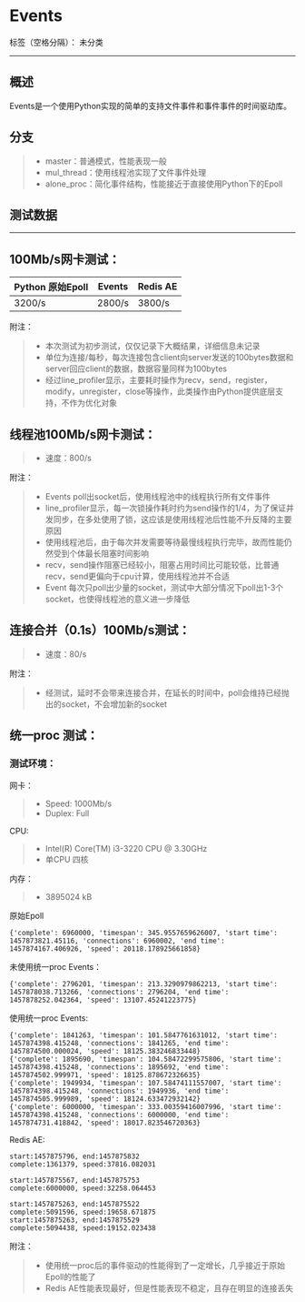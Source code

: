 ﻿# Events

标签（空格分隔）： 未分类

---
## 概述
Events是一个使用Python实现的简单的支持文件事件和事件事件的时间驱动库。

## 分支
>* master：普通模式，性能表现一般
>* mul_thread：使用线程池实现了文件事件处理
>* alone_proc：简化事件结构，性能接近于直接使用Python下的Epoll

## 测试数据

---
## 100Mb/s网卡测试：
|Python 原始Epoll|Events|Redis AE|
|------|------|------|
| 3200/s  |  2800/s | 3800/s  |
附注：
>* 本次测试为初步测试，仅仅记录下大概结果，详细信息未记录
>* 单位为连接/每秒，每次连接包含client向server发送的100bytes数据和server回应client的数据，数据容量同样为100bytes
>* 经过line_profiler显示，主要耗时操作为recv，send，register，modify，unregister，close等操作，此类操作由Python提供底层支持，不作为优化对象

## 线程池100Mb/s网卡测试：
>* 速度：800/s 

附注：
>* Events poll出socket后，使用线程池中的线程执行所有文件事件
>* line_profiler显示，每一次锁操作耗时约为send操作的1/4，为了保证并发同步，在多处使用了锁，这应该是使用线程池后性能不升反降的主要原因
>* 使用线程池后，由于每次并发需要等待最慢线程执行完毕，故而性能仍然受到个体最长阻塞时间影响
>* recv，send操作阻塞已经较小，阻塞占用时间比可能较低，比普通recv，send更偏向于cpu计算，使用线程池并不合适
>* Event 每次只poll出少量的socket，测试中大部分情况下poll出1-3个socket，也使得线程池的意义进一步降低

## 连接合并（0.1s）100Mb/s测试：
>* 速度：80/s

附注：
>* 经测试，延时不会带来连接合并，在延长的时间中，poll会维持已经抛出的socket，不会增加新的socket

## 统一proc 测试：

### 测试环境：
网卡：
>* Speed: 1000Mb/s
>* Duplex: Full

CPU:
>* Intel(R) Core(TM) i3-3220 CPU @ 3.30GHz
>* 单CPU 四核

内存：
>* 3895024 kB

原始Epoll
``` 
{'complete': 6960000, 'timespan': 345.9557659626007, 'start time': 1457873821.45116, 'connections': 6960002, 'end time': 1457874167.406926, 'speed': 20118.178925661858}
```

未使用统一proc Events：
```
{'complete': 2796201, 'timespan': 213.3290979862213, 'start time': 1457878038.713266, 'connections': 2796204, 'end time': 1457878252.042364, 'speed': 13107.45241223775}
```

使用统一proc Events:
```
{'complete': 1841263, 'timespan': 101.5847761631012, 'start time': 1457874398.415248, 'connections': 1841265, 'end time': 1457874500.000024, 'speed': 18125.383246833448}
{'complete': 1895690, 'timespan': 104.58472299575806, 'start time': 1457874398.415248, 'connections': 1895692, 'end time': 1457874502.999971, 'speed': 18125.878672326635}
{'complete': 1949934, 'timespan': 107.58474111557007, 'start time': 1457874398.415248, 'connections': 1949936, 'end time': 1457874505.999989, 'speed': 18124.633472932142}
{'complete': 6000000, 'timespan': 333.00359416007996, 'start time': 1457874398.415248, 'connections': 6000000, 'end time': 1457874731.418842, 'speed': 18017.823546720363}
```

Redis AE:
```
start:1457875796, end:1457875832
complete:1361379, speed:37816.082031
```

```
start:1457875567, end:1457875753
complete:6000000, speed:32258.064453
```

```
start:1457875263, end:1457875522
complete:5091596, speed:19658.671875
start:1457875263, end:1457875529
complete:5094438, speed:19152.023438
```

附注：
>* 使用统一proc后的事件驱动的性能得到了一定增长，几乎接近于原始Epoll的性能了
>* Redis AE性能表现最好，但是性能表现不稳定，且存在明显的连接丢失





